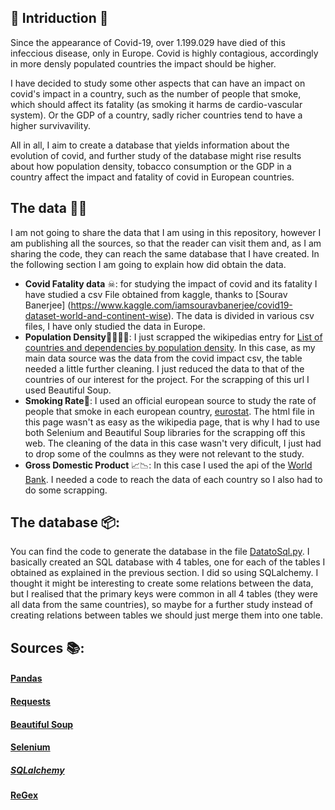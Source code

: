 ## 🦠 Intriduction 🦠
Since the appearance of Covid-19, over 1.199.029 have died of this infeccious disease, only in Europe. Covid is highly contagious, accordingly in more densly populated countries the impact should be higher. 

I have decided to study some other aspects that can have an impact on covid's impact in a country, such as the number of people that smoke, which should affect its fatality (as smoking it harms de cardio-vascular system). Or the GDP of a country, sadly richer countries tend to have a higher survivavility.

All in all, I aim to create a database that yields information about the evolution of covid, and further study of the database might rise results about how population density, tobacco consumption or the GDP in a country affect the impact and fatality of covid in European countries. 

## The data ✍🏼
I am not going to share the data that I am using in this repository, however I am publishing all the sources, so that the reader can visit them and, as I am sharing the code, they can reach the same database that I have created. In the following section I am going to explain how did obtain the data.
* **Covid Fatality data** ☠: for studying the impact of covid and its fatality I have studied a csv File obtained from kaggle, thanks to [Sourav Banerjee] (https://www.kaggle.com/iamsouravbanerjee/covid19-dataset-world-and-continent-wise). The data is divided in various csv files, I have only studied the data in Europe. 
* **Population Density**👨‍👨‍👧‍👧: I just scrapped the wikipedias entry for [List of countries and dependencies by population density](https://en.wikipedia.org/wiki/List_of_countries_and_dependencies_by_population_density). In this case, as my main data source was the data from the covid impact csv, the table needed a little further cleaning. I just reduced the data to that of the countries of our interest for the project. For the scrapping of this url I used Beautiful Soup.
* **Smoking Rate**🚬: I used an official european source to study the rate of people that smoke in each european country, [eurostat](https://ec.europa.eu/eurostat/databrowser/view/hlth_ehis_sk3e/default/table?lang=en). The html file in this page wasn't as easy as the wikipedia page, that is why I had to use both Selenium and Beautiful Soup libraries for the scrapping off this web. The cleaning of the data in this case wasn't very dificult, I just had to drop some of the coulmns as they were not relevant to the study. 
* **Gross Domestic Product** 📈📉: In this case I used the api of the [World Bank](https://www.worldbank.org/en/home). I needed a code to reach the data of each country so I also had to do some scrapping. 

## The database 📦:
You can find the code to generate the database in the file [DatatoSql.py](https://github.com/Pomilusky/Study-Covid19-Fatality/blob/Pomilusky/Code/DatatoSql.py). I basically created an SQL database with 4 tables, one for each of the tables I obtained as explained in the previous section. I did so using SQLalchemy. I thought it might be interesting to create some relations between the data, but I realised that the primary keys were common in all 4 tables (they were all data from the same countries), so maybe for a further study instead of creating relations between tables we should just merge them into one table. 

## Sources 📚:
#### [Pandas](https://pandas.pydata.org/)
#### [Requests](https://docs.python-requests.org/en/latest/)
#### [Beautiful Soup](https://www.crummy.com/software/BeautifulSoup/bs4/doc/)
#### [Selenium](https://ghostinspector.com/landing/selenium-testing/?gclid=CjwKCAiAo4OQBhBBEiwA5KWu_3rFVm5FcLLuXY7d5AiydLvvfGUR7xUsx0rW1bOBp7MlcijlINm3ZRoCnwgQAvD_BwE)
##### [SQLalchemy](https://www.sqlalchemy.org/)
#### [ReGex](https://docs.python.org/3/library/re.html)